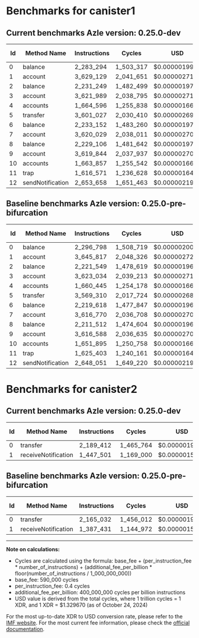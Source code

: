 # Benchmarks for canister1

## Current benchmarks Azle version: 0.25.0-dev

| Id  | Method Name      | Instructions | Cycles    | USD           | USD/Million Calls | Change                             |
| --- | ---------------- | ------------ | --------- | ------------- | ----------------- | ---------------------------------- |
| 0   | balance          | 2_283_294    | 1_503_317 | $0.0000019989 | $1.99             | <font color="green">-13_504</font> |
| 1   | account          | 3_629_129    | 2_041_651 | $0.0000027147 | $2.71             | <font color="green">-16_688</font> |
| 2   | balance          | 2_231_249    | 1_482_499 | $0.0000019712 | $1.97             | <font color="red">+9_700</font>    |
| 3   | account          | 3_621_989    | 2_038_795 | $0.0000027109 | $2.71             | <font color="green">-1_045</font>  |
| 4   | accounts         | 1_664_596    | 1_255_838 | $0.0000016699 | $1.66             | <font color="red">+4_151</font>    |
| 5   | transfer         | 3_601_027    | 2_030_410 | $0.0000026998 | $2.69             | <font color="red">+31_717</font>   |
| 6   | balance          | 2_233_152    | 1_483_260 | $0.0000019722 | $1.97             | <font color="red">+13_534</font>   |
| 7   | account          | 3_620_029    | 2_038_011 | $0.0000027099 | $2.70             | <font color="red">+3_259</font>    |
| 8   | balance          | 2_229_106    | 1_481_642 | $0.0000019701 | $1.97             | <font color="red">+17_594</font>   |
| 9   | account          | 3_619_844    | 2_037_937 | $0.0000027098 | $2.70             | <font color="red">+3_256</font>    |
| 10  | accounts         | 1_663_857    | 1_255_542 | $0.0000016695 | $1.66             | <font color="red">+11_962</font>   |
| 11  | trap             | 1_616_571    | 1_236_628 | $0.0000016443 | $1.64             | <font color="green">-8_832</font>  |
| 12  | sendNotification | 2_653_658    | 1_651_463 | $0.0000021959 | $2.19             | <font color="red">+5_607</font>    |

## Baseline benchmarks Azle version: 0.25.0-pre-bifurcation

| Id  | Method Name      | Instructions | Cycles    | USD           | USD/Million Calls |
| --- | ---------------- | ------------ | --------- | ------------- | ----------------- |
| 0   | balance          | 2_296_798    | 1_508_719 | $0.0000020061 | $2.00             |
| 1   | account          | 3_645_817    | 2_048_326 | $0.0000027236 | $2.72             |
| 2   | balance          | 2_221_549    | 1_478_619 | $0.0000019661 | $1.96             |
| 3   | account          | 3_623_034    | 2_039_213 | $0.0000027115 | $2.71             |
| 4   | accounts         | 1_660_445    | 1_254_178 | $0.0000016676 | $1.66             |
| 5   | transfer         | 3_569_310    | 2_017_724 | $0.0000026829 | $2.68             |
| 6   | balance          | 2_219_618    | 1_477_847 | $0.0000019650 | $1.96             |
| 7   | account          | 3_616_770    | 2_036_708 | $0.0000027081 | $2.70             |
| 8   | balance          | 2_211_512    | 1_474_604 | $0.0000019607 | $1.96             |
| 9   | account          | 3_616_588    | 2_036_635 | $0.0000027081 | $2.70             |
| 10  | accounts         | 1_651_895    | 1_250_758 | $0.0000016631 | $1.66             |
| 11  | trap             | 1_625_403    | 1_240_161 | $0.0000016490 | $1.64             |
| 12  | sendNotification | 2_648_051    | 1_649_220 | $0.0000021929 | $2.19             |

# Benchmarks for canister2

## Current benchmarks Azle version: 0.25.0-dev

| Id  | Method Name         | Instructions | Cycles    | USD           | USD/Million Calls | Change                           |
| --- | ------------------- | ------------ | --------- | ------------- | ----------------- | -------------------------------- |
| 0   | transfer            | 2_189_412    | 1_465_764 | $0.0000019490 | $1.94             | <font color="red">+24_380</font> |
| 1   | receiveNotification | 1_447_501    | 1_169_000 | $0.0000015544 | $1.55             | <font color="red">+60_070</font> |

## Baseline benchmarks Azle version: 0.25.0-pre-bifurcation

| Id  | Method Name         | Instructions | Cycles    | USD           | USD/Million Calls |
| --- | ------------------- | ------------ | --------- | ------------- | ----------------- |
| 0   | transfer            | 2_165_032    | 1_456_012 | $0.0000019360 | $1.93             |
| 1   | receiveNotification | 1_387_431    | 1_144_972 | $0.0000015224 | $1.52             |

---

**Note on calculations:**

-   Cycles are calculated using the formula: base_fee + (per_instruction_fee \* number_of_instructions) + (additional_fee_per_billion \* floor(number_of_instructions / 1_000_000_000))
-   base_fee: 590_000 cycles
-   per_instruction_fee: 0.4 cycles
-   additional_fee_per_billion: 400_000_000 cycles per billion instructions
-   USD value is derived from the total cycles, where 1 trillion cycles = 1 XDR, and 1 XDR = $1.329670 (as of October 24, 2024)

For the most up-to-date XDR to USD conversion rate, please refer to the [IMF website](https://www.imf.org/external/np/fin/data/rms_sdrv.aspx).
For the most current fee information, please check the [official documentation](https://internetcomputer.org/docs/current/developer-docs/gas-cost#execution).
